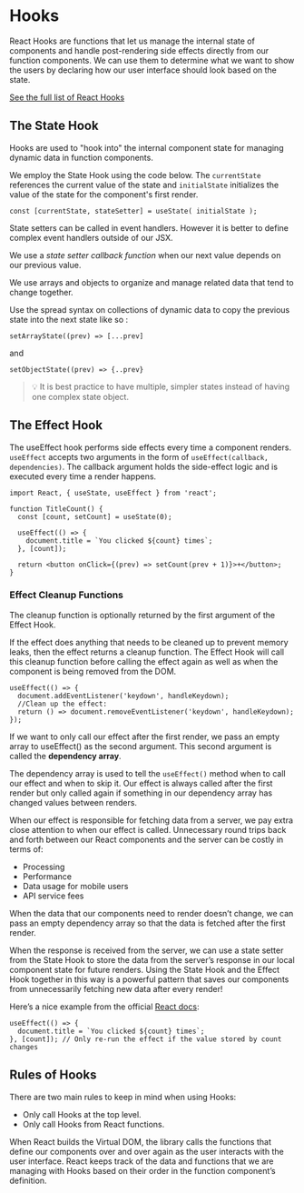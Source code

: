 # Hooks 

React Hooks are functions that let us manage the internal state of components and handle post-rendering side effects directly from our function components. We can use them to determine what we want to show the users by declaring how our user interface should look based on the state. 

[See the full list of React Hooks](https://react.dev/reference/react)

## The State Hook

Hooks are used to "hook into" the internal component state for managing dynamic data in function components.

We employ the State Hook using the code below. The `currentState` references the current value of the state and `initialState` initializes the value of the state for the component's first render. 

```
const [currentState, stateSetter] = useState( initialState ); 
```

State setters can be called in event handlers. However it is better to define complex event handlers outside of our JSX. 

We use a _state setter callback function_ when our next value depends on our previous value. 

We use arrays and objects to organize and manage related data that tend to change together. 

Use the spread syntax on collections of dynamic data to copy the previous state into the next state like so : 

```
setArrayState((prev) => [...prev]
```

and 

```
setObjectState((prev) => {..prev}
```

> 💡 It is best practice to have multiple, simpler states instead of having one complex state object.  

## The Effect Hook 

The useEffect hook performs side effects every time a component renders. `useEffect` accepts two arguments in the form of `useEffect(callback, dependencies)`. The callback argument holds the side-effect logic and is executed every time a render happens.

```
import React, { useState, useEffect } from 'react';
 
function TitleCount() {
  const [count, setCount] = useState(0);
  
  useEffect(() => {
    document.title = `You clicked ${count} times`;
  }, [count]);
  
  return <button onClick={(prev) => setCount(prev + 1)}>+</button>;
}
```

### Effect Cleanup Functions

The cleanup function is optionally returned by the first argument of the Effect Hook.

If the effect does anything that needs to be cleaned up to prevent memory leaks, then the effect returns a cleanup function. The Effect Hook will call this cleanup function before calling the effect again as well as when the component is being removed from the DOM.

```
useEffect(() => {
  document.addEventListener('keydown', handleKeydown);
  //Clean up the effect: 
  return () => document.removeEventListener('keydown', handleKeydown);
});
```

If we want to only call our effect after the first render, we pass an empty array to useEffect() as the second argument. This second argument is called the **dependency array**.

The dependency array is used to tell the `useEffect()` method when to call our effect and when to skip it. Our effect is always called after the first render but only called again if something in our dependency array has changed values between renders.

When our effect is responsible for fetching data from a server, we pay extra close attention to when our effect is called. Unnecessary round trips back and forth between our React components and the server can be costly in terms of:

* Processing
* Performance
* Data usage for mobile users
* API service fees

When the data that our components need to render doesn’t change, we can pass an empty dependency array so that the data is fetched after the first render.

When the response is received from the server, we can use a state setter from the State Hook to store the data from the server’s response in our local component state for future renders. Using the State Hook and the Effect Hook together in this way is a powerful pattern that saves our components from unnecessarily fetching new data after every render!

Here’s a nice example from the official [React docs](https://legacy.reactjs.org/docs/hooks-effect.html#tip-optimizing-performance-by-skipping-effects):

```
useEffect(() => {
  document.title = `You clicked ${count} times`;
}, [count]); // Only re-run the effect if the value stored by count changes
```

## Rules of Hooks

There are two main rules to keep in mind when using Hooks:

* Only call Hooks at the top level.
* Only call Hooks from React functions.

When React builds the Virtual DOM, the library calls the functions that define our components over and over again as the user interacts with the user interface. React keeps track of the data and functions that we are managing with Hooks based on their order in the function component’s definition.
